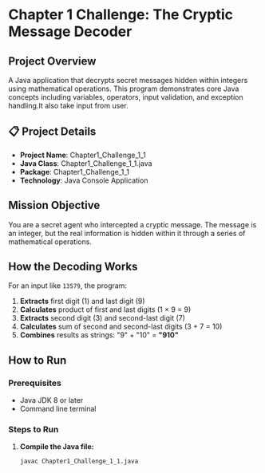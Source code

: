 # Chapter 1 Challenge: The Cryptic Message Decoder

##  Project Overview
A Java application that decrypts secret messages hidden within integers using mathematical operations. This program demonstrates core Java concepts including variables, operators, input validation, and exception handling.It also take input from user.

## 📋 Project Details
- **Project Name**: Chapter1_Challenge_1_1
- **Java Class**: Chapter1_Challenge_1_1.java
- **Package**: Chapter1_Challenge_1_1
- **Technology**: Java Console Application

## Mission Objective
You are a secret agent who intercepted a cryptic message. The message is an integer, but the real information is hidden within it through a series of mathematical operations.

##  How the Decoding Works
For an input like `13579`, the program:
1. **Extracts** first digit (1) and last digit (9)
2. **Calculates** product of first and last digits (1 × 9 = 9)
3. **Extracts** second digit (3) and second-last digit (7)
4. **Calculates** sum of second and second-last digits (3 + 7 = 10)
5. **Combines** results as strings: "9" + "10" = **"910"**

##  How to Run

### Prerequisites
- Java JDK 8 or later
- Command line terminal

### Steps to Run
1. **Compile the Java file:**
   ```bash
   javac Chapter1_Challenge_1_1.java
